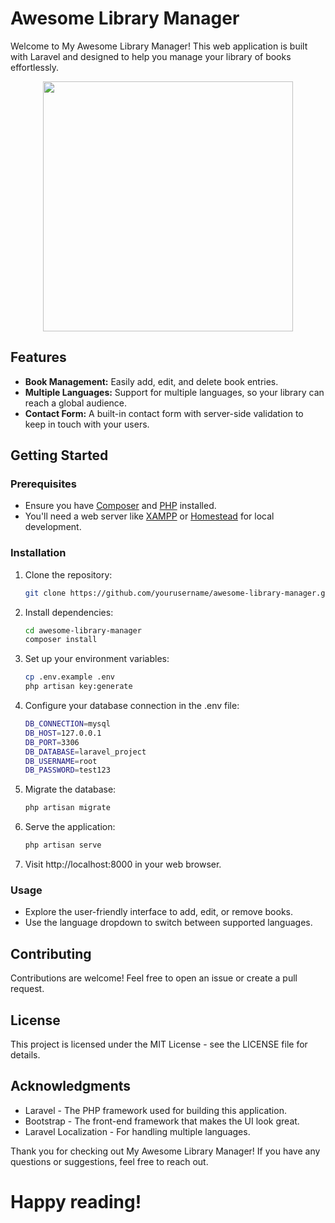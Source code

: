 # Awesome Library Manager

Welcome to My Awesome Library Manager! This web application is built with Laravel and designed to help you manage your library of books effortlessly.

<p align="center"><a href="https://laravel.com" target="_blank"><img src="https://raw.githubusercontent.com/laravel/art/master/logo-lockup/5%20SVG/2%20CMYK/1%20Full%20Color/laravel-logolockup-cmyk-red.svg" width="400"></a></p>

## Features

-   **Book Management:** Easily add, edit, and delete book entries.
-   **Multiple Languages:** Support for multiple languages, so your library can reach a global audience.
-   **Contact Form:** A built-in contact form with server-side validation to keep in touch with your users.

## Getting Started

### Prerequisites

-   Ensure you have [Composer](https://getcomposer.org/) and [PHP](https://www.php.net/) installed.
-   You'll need a web server like [XAMPP](https://www.apachefriends.org/) or [Homestead](https://laravel.com/docs/8.x/homestead) for local development.

### Installation

1.  Clone the repository:

    ```bash
    git clone https://github.com/yourusername/awesome-library-manager.git
    ```

2.  Install dependencies:

    ```bash
    cd awesome-library-manager
    composer install
    ```

3.  Set up your environment variables:

    ```bash
    cp .env.example .env
    php artisan key:generate
    ```

4.  Configure your database connection in the .env file:

    ```bash
    DB_CONNECTION=mysql
    DB_HOST=127.0.0.1
    DB_PORT=3306
    DB_DATABASE=laravel_project
    DB_USERNAME=root
    DB_PASSWORD=test123
    ```

5.  Migrate the database:

    ```bash
    php artisan migrate
    ```

6.  Serve the application:

    ```bash
    php artisan serve
    ```

7.  Visit http://localhost:8000 in your web browser.

### Usage
- Explore the user-friendly interface to add, edit, or remove books.
- Use the language dropdown to switch between supported languages.

## Contributing
Contributions are welcome! Feel free to open an issue or create a pull request.

## License
This project is licensed under the MIT License - see the LICENSE file for details.

## Acknowledgments
- Laravel - The PHP framework used for building this application.
- Bootstrap - The front-end framework that makes the UI look great.
- Laravel Localization - For handling multiple languages.

Thank you for checking out My Awesome Library Manager! If you have any questions or suggestions, feel free to reach out.

# Happy reading!
